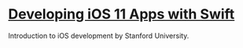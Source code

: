# [Developing iOS 11 Apps with Swift](https://itunes.apple.com/ru/course/developing-ios-11-apps-with-swift/id1309275316)

Introduction to iOS development by Stanford University.
